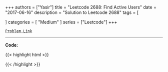 
+++
authors = ["Yasir"]
title = "Leetcode 2688: Find Active Users"
date = "2017-06-16"
description = "Solution to Leetcode 2688"
tags = [
    
]
categories = [
    "Medium"
]
series = ["Leetcode"]
+++



[`Problem Link`](https://leetcode.com/problems/find-active-users/description/)

---

**Code:**

{{< highlight html >}}

{{< /highlight >}}

